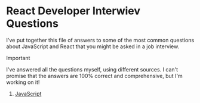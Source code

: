 # React Developer Interwiev Questions

I've put together this file of answers to some of the most common questions
about JavaScript and React that you might be asked in a job interview.

> [!IMPORTANT]
> I've answered all the questions myself, using different sources.
> I can't promise that the answers are 100% correct and comprehensive, but I'm
> working on it!

1. [JavaScript](JavaScript.md)
